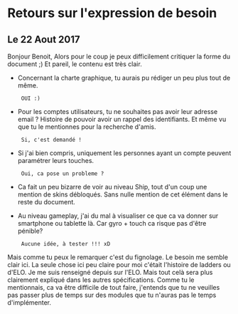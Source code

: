 # Retours sur l'expression de besoin
## Le 22 Aout 2017

Bonjour Benoit,
Alors pour le coup je peux difficilement critiquer la forme du document ;) Et pareil, le contenu est très clair.
 - Concernant la charte graphique, tu aurais pu rédiger un peu plus tout de même.

		OUI :)

 - Pour les comptes utilisateurs, tu ne souhaites pas avoir leur adresse email ? Histoire de pouvoir avoir un rappel des identifiants. Et même vu que tu le mentionnes pour la recherche d'amis.

 		Si, c'est demandé !

 - Si j'ai bien compris, uniquement les personnes ayant un compte peuvent paramétrer leurs touches.

 		Oui, ca pose un probleme ?

 - Ca fait un peu bizarre de voir au niveau Ship, tout d'un coup une mention de skins débloqués. Sans nulle mention de cet élément dans le reste du document.

 - Au niveau gameplay, j'ai du mal à visualiser ce que ca va donner sur smartphone ou tablette là. Car gyro + touch ca risque pas d'être pénible?

 		Aucune idée, à tester !!! xD

Mais comme tu peux le remarquer c'est du fignolage. Le besoin me semble clair ici.  La seule chose ici peu claire pour moi c'était l'histoire de ladders ou d'ELO. Je me suis renseigné depuis sur l'ELO. Mais tout celà sera plus clairement expliqué dans les autres spécifications. Comme tu le mentionnais, ca va être difficile de tout faire, j'entends que tu ne veuilles pas passer plus de temps sur des modules que tu n'auras pas le temps d'implémenter.
